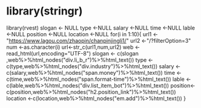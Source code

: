 # library(stringr)
library(rvest)
slogan <- NULL
type <-NULL
salary <-NULL
time <-NULL
lable <-NULL
position <-NULL
location <-NULL
for(i in 1:10){
 url1 <- "https://www.lagou.com/zhaopin/chanpinjingli1/"
 url2 <-"/?filterOption=3"
 num <-as.character(i)
 url<-str_c(url1,num,url2)
 web <-read_html(url,encoding="UTF-8")
slogan <- c(slogan ,web%>%html_nodes("div.li_b_r")%>%html_text())
type <-c(type,web%>%html_nodes("div.industry")%>%html_text())
salary <-c(salary,web%>%html_nodes("span.money")%>%html_text())
time <-c(time,web%>%html_nodes("span.format-time")%>%html_text())
lable <-c(lable,web%>%html_nodes("div.list_item_bot")%>%html_text())
position<-c(position,web%>%html_nodes("h2.position_link")%>%html_text())
location <-c(location,web%>%html_nodes("em.add")%>%html_text())
}
